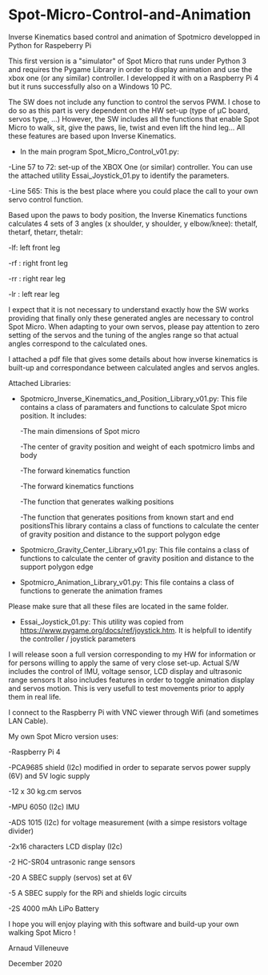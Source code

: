 # Spot-Micro-Control-and-Animation
Inverse Kinematics based control and animation of Spotmicro developped in Python for Raspeberry Pi

This first version is a "simulator" of Spot Micro that runs under Python 3 and requires the Pygame Library in order to display animation and use the xbox one (or any similar) controller. I developped it with on a Raspberry Pi 4 but it runs successfully also on a Windows 10 PC.

The SW does not include any function to control the servos PWM. I chose to do so as this part is very dependent on the HW set-up (type of µC board, servos type, ...)
However, the SW includes all the functions that enable Spot Micro to walk, sit, give the paws, lie, twist and even lift the hind leg...
All these features are based upon Inverse Kinematics.

* In the main program Spot_Micro_Control_v01.py:

-Line 57 to 72: set-up of the XBOX One (or similar) controller. You can use the attached utility Essai_Joystick_01.py to identify the parameters.

-Line 565: This is the best place where you could place the call to your own servo control function.
 
Based upon the paws to body position, the Inverse Kinematics functions calculates 4 sets of 3 angles (x shoulder, y shoulder, y elbow/knee): thetalf, thetarf, thetarr, thetalr:

-lf: left front leg

-rf : right front leg

-rr : right rear leg

-lr : left rear leg

I expect that it is not necessary to understand exactly how the SW works providing that finally only these generated angles are necessary to control Spot Micro.
When adapting to your own servos, please pay attention to zero setting of the servos and the tuning of the angles range so that actual angles correspond to the calculated ones.

I attached a pdf file that gives some details about how inverse kinematics is built-up and correspondance between calculated angles and servos angles.

Attached Libraries:

* Spotmicro_Inverse_Kinematics_and_Position_Library_v01.py: This file contains a class of paramaters and functions to calculate Spot micro position. It includes:
  
   -The main dimensions of Spot micro
   
   -The center of gravity position and weight of each spotmicro limbs and body
   
   -The forward kinematics function
   
   -The forward kinematics functions
   
   -The function that generates walking positions
   
   -The function that generates positions from known start and end positionsThis library contains a class of functions to calculate the center of gravity position
    and distance to the support polygon edge


* Spotmicro_Gravity_Center_Library_v01.py: This file contains a class of functions to calculate the center of gravity position and distance to the support polygon edge


* Spotmicro_Animation_Library_v01.py:
  This file contains a class of functions to generate the animation frames

Please make sure that all these files are located in the same folder.

* Essai_Joystick_01.py: This utility was copied from https://www.pygame.org/docs/ref/joystick.htm. It is helpfull to identify the controller / joystick parameters




I will release soon a full version corresponding to my HW for information or for persons willing to apply the same of very close set-up.
Actual S/W includes the control of IMU, voltage sensor, LCD display and ultrasonic range sensors
It also includes features in order to toggle animation display and servos motion. This is very usefull to test movements prior to apply them in real life.

I connect to the Raspberry Pi with VNC viewer through Wifi (and sometimes LAN Cable). 

My own Spot Micro version uses:

-Raspberry Pi 4

-PCA9685 shield (I2c) modified in order to separate servos power supply (6V) and 5V logic supply

-12 x 30 kg.cm servos

-MPU 6050 (I2c) IMU

-ADS 1015 (I2c) for voltage measurement (with a simpe resistors voltage divider)

-2x16 characters LCD display (I2c)

-2 HC-SR04 untrasonic range sensors

-20 A SBEC supply (servos) set at 6V

-5 A SBEC supply for the RPi and shields logic circuits

-2S 4000 mAh LiPo Battery

I hope you will enjoy playing with this software and build-up your own walking Spot Micro ! 



Arnaud Villeneuve

December 2020




